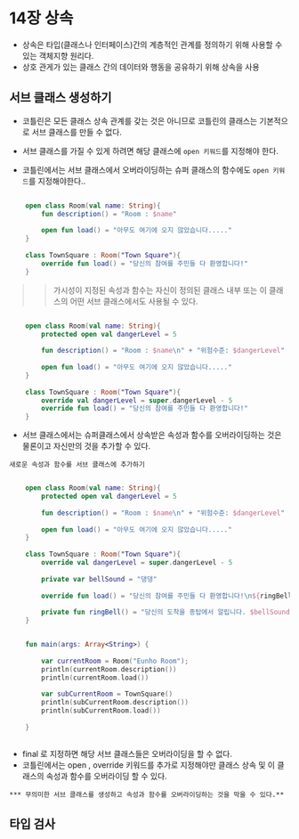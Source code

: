 # 14장 상속

* 상속은 타입(클래스나 인터페이스)간의 계층적인 관계를 정의하기 위해 사용할 수 있는 객체지향 원리다.
* 상호 관게가 있는 클래스 간의 데이터와 행동을 공유하기 위해 상속을 사용



## 서브 클래스 생성하기

* 코틀린은 모든 클래스 상속 관계를 갖는 것은 아니므로 코틀린의 클래스는 기본적으로 서브 클래스를 만들 수 없다.
* 서브 클래스를 가질 수 있게 하려면 해당 클래스에 `open 키워드`를 지정해야 한다.

* 코틀린에서는 서브 클래스에서 오버라이딩하는 슈퍼 클래스의 함수에도 `open 키워드`를 지정해야한다..


``` kotlin

    open class Room(val name: String){
        fun description() = "Room : $name"
    
        open fun load() = "아무도 여기에 오지 않았습니다....."
    }
    
    class TownSquare : Room("Town Square"){
        override fun load() = "당신의 참여를 주민들 다 환영합니다!"
    }

```

>> 가시성이 지정된 속성과 함수는 자신이 정의된 클래스 내부 또는 이 클래스의 어떤 서브 클래스에서도 사용될 수 있다.

``` kotlin

    open class Room(val name: String){
        protected open val dangerLevel = 5
        
        fun description() = "Room : $name\n" + "위험수준: $dangerLevel"
    
        open fun load() = "아무도 여기에 오지 않았습니다....."
    }
    
    class TownSquare : Room("Town Square"){
        override val dangerLevel = super.dangerLevel - 5
        override fun load() = "당신의 참여를 주민들 다 환영합니다!"
    }

```

* 서브 클래스에서는 슈퍼클래스에서 상속받은 속성과 함수를 오버라이딩하는 것은 물론이고 자신만의 것을 추가할 수 있다.


`새로운 속성과 함수를 서브 클래스에 추가하기`


``` kotlin

    open class Room(val name: String){
        protected open val dangerLevel = 5
    
        fun description() = "Room : $name\n" + "위험수준: $dangerLevel"
    
        open fun load() = "아무도 여기에 오지 않았습니다....."
    }
    
    class TownSquare : Room("Town Square"){
        override val dangerLevel = super.dangerLevel - 5
    
        private var bellSound = "댕댕"
    
        override fun load() = "당신의 참여를 주민들 다 환영합니다!\n${ringBell()}"
    
        private fun ringBell() = "당신의 도착을 종탑에서 알립니다. $bellSound "
    }

```


``` kotlin

    fun main(args: Array<String>) {
    
        var currentRoom = Room("Eunho Room");
        println(currentRoom.description())
        println(currentRoom.load())
    
        var subCurrentRoom = TownSquare()
        println(subCurrentRoom.description())
        println(subCurrentRoom.load())
    
    }
    

```


* final 로 지정하면 해당 서브 클래스들은 오버라이딩을 할 수 없다.
* 코틀린에서는 open , override 키워드를 추가로 지정해야만 클래스 상속 및 이 클래스의 속성과 함수를 오버라이딩 할 수 있다.

`*** 무의미한 서브 클래스를 생성하고 속성과 함수를 오버라이딩하는 것을 막을 수 있다.**`




## 타입 검사

